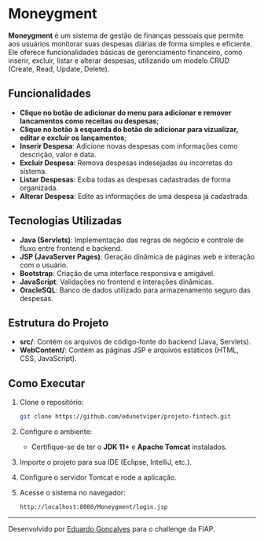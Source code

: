 # Moneygment

**Moneygment** é um sistema de gestão de finanças pessoais que permite aos usuários monitorar suas despesas diárias de forma simples e eficiente. Ele oferece funcionalidades básicas de gerenciamento financeiro, como inserir, excluir, listar e alterar despesas, utilizando um modelo CRUD (Create, Read, Update, Delete).

## Funcionalidades
- **Clique no botão de adicionar do menu para adicionar e remover lancamentos como receitas ou despesas**;
- **Clique no botão à esquerda do botão de adicionar para vizualizar, editar e excluir os lançamentos**;
- **Inserir Despesa**: Adicione novas despesas com informações como descrição, valor e data.
- **Excluir Despesa**: Remova despesas indesejadas ou incorretas do sistema.
- **Listar Despesas**: Exiba todas as despesas cadastradas de forma organizada.
- **Alterar Despesa**: Edite as informações de uma despesa já cadastrada.

## Tecnologias Utilizadas

- **Java (Servlets)**: Implementação das regras de negócio e controle de fluxo entre frontend e backend.
- **JSP (JavaServer Pages)**: Geração dinâmica de páginas web e interação com o usuário.
- **Bootstrap**: Criação de uma interface responsiva e amigável.
- **JavaScript**: Validações no frontend e interações dinâmicas.
- **OracleSQL**: Banco de dados utilizado para armazenamento seguro das despesas.

## Estrutura do Projeto

- **src/**: Contém os arquivos de código-fonte do backend (Java, Servlets).
- **WebContent/**: Contém as páginas JSP e arquivos estáticos (HTML, CSS, JavaScript).

## Como Executar

1. Clone o repositório:
   ```bash
   git clone https://github.com/edunetviper/projeto-fintech.git
   ```

2. Configure o ambiente:
   - Certifique-se de ter o **JDK 11+** e **Apache Tomcat** instalados.

3. Importe o projeto para sua IDE (Eclipse, IntelliJ, etc.).

4. Configure o servidor Tomcat e rode a aplicação.

5. Acesse o sistema no navegador:
   ```
   http://localhost:8080/Moneygment/login.jsp
   ```

---
Desenvolvido por [Eduardo Gonçalves](https://github.com/edunetviper) para o challenge da FIAP.


